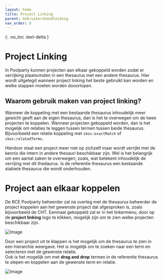 ```yaml
---
layout: home
title: Project Linking
parent: Gebruikershandleiding
nav_order: 9
---
```


{: .no_toc .text-delta }


<script>
{% include js/custom.js %}
</script>

<!-- Overlay (only once) -->
<div id="overlay" 
     style="display: none; 
            position: fixed; 
            top: 0; 
            left: 0; 
            width: 100%; 
            height: 100%; 
            background: rgba(0, 0, 0, 0.8); 
            justify-content: center; 
            align-items: center; 
            z-index: 1000;">
  
  <img id="zoomImage" 
       alt="Zoomed Image" 
       style="max-width: 90%; 
              max-height: 90%; 
              cursor: zoom-out;" 
       onclick="closeZoom()" />
</div>


# Project Linking

In Poolparty kunnen projecten aan elkaar gekoppeld worden zodat er verrijking plaatsvinden in een thesaurus met een andere thesaurus. Hier wordt uitgelegd wanneer project linking het beste gebruikt kan worden en welke stappen moeten worden dooorlopen.

## Waarom gebruik maken van project linking?

Wanneer de koppeling met een bestaande thesaurus inhoudelijk meer gewicht geeft aan de eigen thesaurus, dan is het te overwegen om de twee projecten te koppelen. Wanneer projecten gekoppeld worden, dan is het mogelijk om relaties te leggen tussen termen tussen beide thesaurus. Bijvoorbeeld een relatie koppeling met `skos:exactMatch` of `skos:relatedTerms`.

Hierdoor staat een project meer niet op zichzelf maar wordt verrijkt met de kennis die intern in andere thesauri beschikbaar zijn. Wel is het belangrijk om een aantal zaken te overwegen; zoals, wat betekent inhoudelijk de verrijing met dit thedaurus. Is de referentie thesaurus een bestaande stabiele thesaurus die wordt onderhouden.

# Project aan elkaar koppelen

De RCE Poolparty beheerder zal na overleg met de thesaurus beheerder de project koppelen aan het gewenste project dat afgesproken is, zoals bijvoorbeeld de CHT. Eenmaal gekoppeld zal er in het linkermenu, door op de **project linking** logo te klikken, mogelijk zijn om te zien welke projecten beschikbaar zijn.

![Image](../afbeeldingen/add_image.png)

Door een project uit te klappen is het mogelijk om de thesaurus te zien in een hierarchie weergave. Het is mogelijk om te zoeken naar een term en selecteren met de gewenste relatie.  
Ook is het mogelijk om met **drag and drop** termen in de referentie thesaurus te slepen en koppelen aan de gewenste term en relatie.

![Image](../afbeeldingen/add_image.png)
